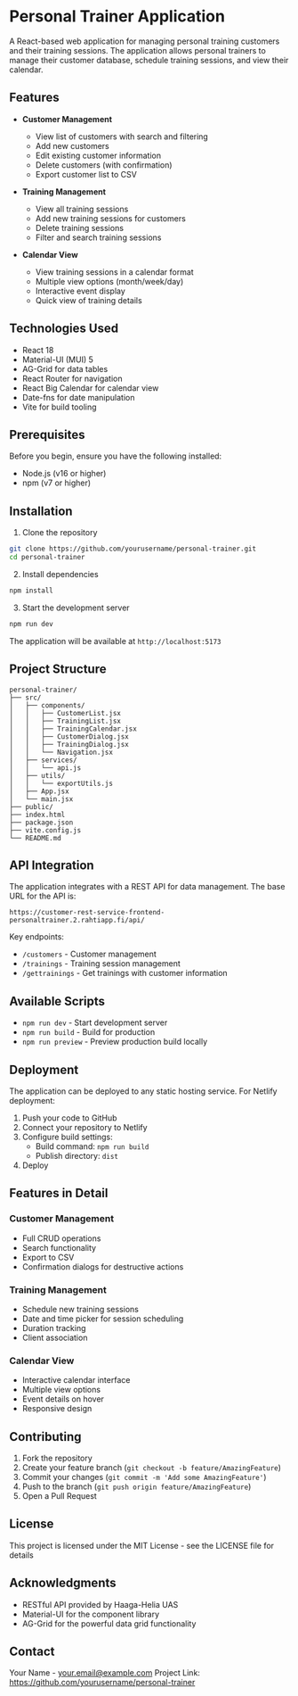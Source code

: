# Personal Trainer Application

A React-based web application for managing personal training customers and their training sessions. The application allows personal trainers to manage their customer database, schedule training sessions, and view their calendar.

## Features

- **Customer Management**
  - View list of customers with search and filtering
  - Add new customers
  - Edit existing customer information
  - Delete customers (with confirmation)
  - Export customer list to CSV

- **Training Management**
  - View all training sessions
  - Add new training sessions for customers
  - Delete training sessions
  - Filter and search training sessions

- **Calendar View**
  - View training sessions in a calendar format
  - Multiple view options (month/week/day)
  - Interactive event display
  - Quick view of training details

## Technologies Used

- React 18
- Material-UI (MUI) 5
- AG-Grid for data tables
- React Router for navigation
- React Big Calendar for calendar view
- Date-fns for date manipulation
- Vite for build tooling

## Prerequisites

Before you begin, ensure you have the following installed:
- Node.js (v16 or higher)
- npm (v7 or higher)

## Installation

1. Clone the repository
```bash
git clone https://github.com/yourusername/personal-trainer.git
cd personal-trainer
```

2. Install dependencies
```bash
npm install
```

3. Start the development server
```bash
npm run dev
```

The application will be available at `http://localhost:5173`

## Project Structure

```
personal-trainer/
├── src/
│   ├── components/
│   │   ├── CustomerList.jsx
│   │   ├── TrainingList.jsx
│   │   ├── TrainingCalendar.jsx
│   │   ├── CustomerDialog.jsx
│   │   ├── TrainingDialog.jsx
│   │   └── Navigation.jsx
│   ├── services/
│   │   └── api.js
│   ├── utils/
│   │   └── exportUtils.js
│   ├── App.jsx
│   └── main.jsx
├── public/
├── index.html
├── package.json
├── vite.config.js
└── README.md
```

## API Integration

The application integrates with a REST API for data management. The base URL for the API is:
```
https://customer-rest-service-frontend-personaltrainer.2.rahtiapp.fi/api/
```

Key endpoints:
- `/customers` - Customer management
- `/trainings` - Training session management
- `/gettrainings` - Get trainings with customer information

## Available Scripts

- `npm run dev` - Start development server
- `npm run build` - Build for production
- `npm run preview` - Preview production build locally

## Deployment

The application can be deployed to any static hosting service. For Netlify deployment:

1. Push your code to GitHub
2. Connect your repository to Netlify
3. Configure build settings:
   - Build command: `npm run build`
   - Publish directory: `dist`
4. Deploy

## Features in Detail

### Customer Management
- Full CRUD operations
- Search functionality
- Export to CSV
- Confirmation dialogs for destructive actions

### Training Management
- Schedule new training sessions
- Date and time picker for session scheduling
- Duration tracking
- Client association

### Calendar View
- Interactive calendar interface
- Multiple view options
- Event details on hover
- Responsive design

## Contributing

1. Fork the repository
2. Create your feature branch (`git checkout -b feature/AmazingFeature`)
3. Commit your changes (`git commit -m 'Add some AmazingFeature'`)
4. Push to the branch (`git push origin feature/AmazingFeature`)
5. Open a Pull Request

## License

This project is licensed under the MIT License - see the LICENSE file for details

## Acknowledgments

- RESTful API provided by Haaga-Helia UAS
- Material-UI for the component library
- AG-Grid for the powerful data grid functionality

## Contact

Your Name - your.email@example.com
Project Link: https://github.com/yourusername/personal-trainer
